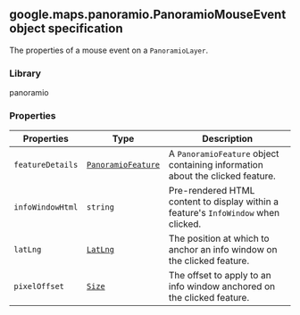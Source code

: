 <h2 id="PanoramioMouseEvent">
google.maps.panoramio.PanoramioMouseEvent
object specification
</h2><p>The properties of a mouse event on a <code>PanoramioLayer</code>.</p><h3>Library</h3><p>panoramio</p><h3>Properties</h3><table summary="interface PanoramioMouseEvent - Properties" width="100%">
<thead>
<tr><th>Properties</th>
<th>Type</th>
<th>Description</th>
</tr></thead>
<tbody>
<tr>
<td><code>featureDetails</code></td>
<td><code><a href="https://github.com/amenadiel/google-maps-documentation/blob/master/docs/google.maps.panoramio.PanoramioFeature.md">PanoramioFeature</a></code></td>
<td>A <code>PanoramioFeature</code> object containing information about the clicked feature.</td>
</tr>
<tr>
<td><code>infoWindowHtml</code></td>
<td><code>string</code></td>
<td>Pre-rendered HTML content to display within a feature's <code>InfoWindow</code> when clicked.</td>
</tr>
<tr>
<td><code>latLng</code></td>
<td><code><a href="https://github.com/amenadiel/google-maps-documentation/blob/master/docs/google.maps.LatLng.md">LatLng</a></code></td>
<td>The position at which to anchor an info window on the clicked feature.</td>
</tr>
<tr>
<td><code>pixelOffset</code></td>
<td><code><a href="https://github.com/amenadiel/google-maps-documentation/blob/master/docs/google.maps.Size.md">Size</a></code></td>
<td>The offset to apply to an info window anchored on the clicked feature.</td>
</tr>
</tbody>
</table>
